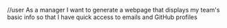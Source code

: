 //user 
As a manager
I want to generate a webpage that displays my team's basic info
so that I have quick access to emails and GitHub profiles

